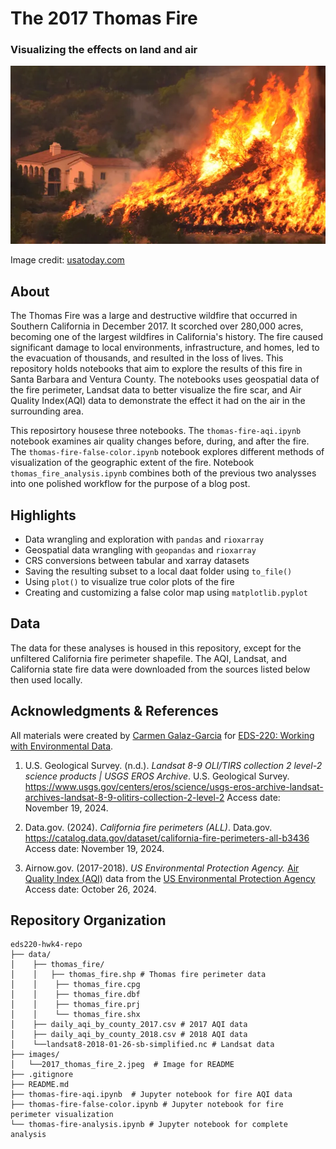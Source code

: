 # The 2017 Thomas Fire
### Visualizing the effects on land and air

<img src="images/2017_thomas_fire_2.jpeg" width="800"/>

Image credit: [usatoday.com](https://www.usatoday.com/story/news/2017/12/26/californias-largest-recorded-wildfire-winding-down-firefighters-gain-upper-hand/982571001/)

## About
The Thomas Fire was a large and destructive wildfire that occurred in Southern California in December 2017. It scorched over 280,000 acres, becoming one of the largest wildfires in California's history. The fire caused significant damage to local environments, infrastructure, and homes, led to the evacuation of thousands, and resulted in the loss of lives. This repository holds notebooks that aim to explore the results of this fire in Santa Barbara and Ventura County. The notebooks uses geospatial data of the fire perimeter, Landsat data to better visualize the fire scar, and Air Quality Index(AQI) data to demonstrate the effect it had on the air in the surrounding area.


This reposirtory housese three notebooks. The `thomas-fire-aqi.ipynb` notebook examines air quality changes before, during, and after the fire. The `thomas-fire-false-color.ipynb` notebook explores different methods of visualization of the geographic extent of the fire. Notebook `thomas_fire_analysis.ipynb` combines both of the previous two analysses into one polished workflow for the purpose of a blog post.

## Highlights

- Data wrangling and exploration with `pandas` and `rioxarray`
- Geospatial data wrangling with `geopandas` and `rioxarray`
- CRS conversions between tabular and xarray datasets
- Saving the resulting subset to a local daat folder using `to_file()`
- Using `plot()` to visualize true color plots of the fire
- Creating and customizing a false color map using `matplotlib.pyplot`



## Data
The data for these analyses is housed in this repository, except for the unfiltered California fire perimeter shapefile. The AQI, Landsat, and California state fire data were downloaded from the sources listed below then used locally. 

## Acknowledgments & References

All materials were created by [Carmen Galaz-Garcia](https://github.com/carmengg) for [EDS-220: Working with Environmental Data](https://meds-eds-220.github.io/MEDS-eds-220-course/).

1. U.S. Geological Survey. (n.d.). *Landsat 8-9 OLI/TIRS collection 2 level-2 science products | USGS EROS Archive*. U.S. Geological Survey. https://www.usgs.gov/centers/eros/science/usgs-eros-archive-landsat-archives-landsat-8-9-olitirs-collection-2-level-2 Access date: November 19, 2024.

2. Data.gov. (2024). *California fire perimeters (ALL)*. Data.gov. https://catalog.data.gov/dataset/california-fire-perimeters-all-b3436 Access date: November 19, 2024.

3. Airnow.gov. (2017-2018).  *US Environmental Protection Agency.* [Air Quality Index (AQI)](https://www.airnow.gov/aqi/aqi-basics/) data from the [US Environmental Protection Agency](https://www.epa.gov)  Access date: October 26, 2024.

## Repository Organization

 ```
 eds220-hwk4-repo                
├── data/
│    ├── thomas_fire/
│    │   ├── thomas_fire.shp # Thomas fire perimeter data
│    │    ├── thomas_fire.cpg
│    │    ├── thomas_fire.dbf
│    │    ├── thomas_fire.prj
│    │    └── thomas_fire.shx
│    ├── daily_aqi_by_county_2017.csv # 2017 AQI data
│    ├── daily_aqi_by_county_2018.csv # 2018 AQI data
│    └──landsat8-2018-01-26-sb-simplified.nc # Landsat data
├── images/                       
│   └──2017_thomas_fire_2.jpeg  # Image for README
├── .gitignore   
├── README.md    
├── thomas-fire-aqi.ipynb  # Jupyter notebook for fire AQI data 
├── thomas-fire-false-color.ipynb # Jupyter notebook for fire perimeter visualization    
└── thomas-fire-analysis.ipynb # Jupyter notebook for complete analysis    
``` 
